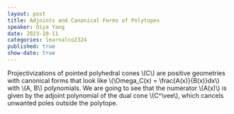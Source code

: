 ```yaml
---
layout: post
title: Adjoints and Canonical Forms of Polytopes
speaker: Diya Yang
date: 2023-10-11
categories: learnalco2324
published: true
show-date: true
---
```

Projectivizations of pointed polyhedral cones \\(C\\) are positive geometries with canonical forms that look like \\(\Omega_C(x) = \frac{A(x)}{B(x)}dx\\) with \\(A, B\\) polynomials. We are going to see that the numerator \\(A(x)\\) is given by the adjoint polynomial of the dual cone \\(C^\vee\\), which cancels unwanted poles outside the polytope.